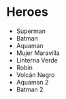 # Heroes

* Superman
* Batman
* Aquaman
* Mujer Maravilla
* Linterna Verde
* Robin
* Volcán Negro
* Aquaman 2
* Batman 2
